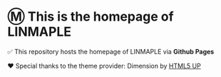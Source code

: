 # Ⓜ️ This is the homepage of LINMAPLE

✅ This repository hosts the homepage of LINMAPLE via **Github Pages**

❤️ Special thanks to the theme provider: Dimension by [HTML5 UP](https://html5up.net/)
